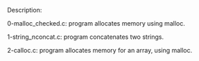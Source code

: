 Description:

0-malloc_checked.c: program allocates memory using malloc.

1-string_nconcat.c: program concatenates two strings.

2-calloc.c: program allocates memory for an array, using malloc.

